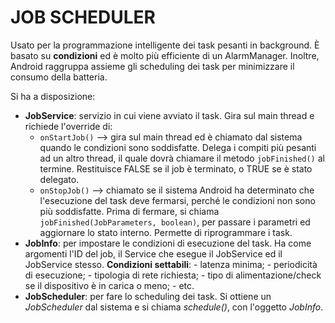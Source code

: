 # JOB SCHEDULER

Usato per la programmazione intelligente dei task pesanti in background.
È basato su **condizioni** ed è molto più efficiente di un AlarmManager. 
Inoltre, Android raggruppa assieme gli scheduling dei task per minimizzare il consumo della batteria.

Si ha a disposizione:
- **JobService**: servizio in cui viene avviato il task. Gira sul main thread e richiede l'override di:
	- `onStartJob()` --> gira sul main thread ed è chiamato dal sistema quando le condizioni sono soddisfatte. Delega i compiti più pesanti ad un altro thread, il quale dovrà chiamare il metodo `jobFinished()` al termine. Restituisce FALSE se il job è terminato, o TRUE se è stato delegato.
	- `onStopJob()` --> chiamato se il sistema Android ha determinato che l'esecuzione del task deve fermarsi, perché le condizioni non sono più soddisfatte. Prima di fermare, si chiama `jobFinished(JobParameters, boolean)`, per passare i parametri ed aggiornare lo stato interno. Permette di riprogrammare i task.
- **JobInfo**: per impostare le condizioni di esecuzione del task. Ha come argomenti l'ID del job, il Service che esegue il JobService ed il JobService stesso.
  **Condizioni settabili**:
	  - latenza minima;
	  - periodicità di esecuzione;
	  - tipologia di rete richiesta;
	  - tipo di alimentazione/check se il dispositivo è in carica o meno;
	  - etc.
- **JobScheduler**: per fare lo scheduling dei task. Si ottiene un *JobScheduler* dal sistema e si chiama *schedule()*, con l'oggetto *JobInfo*.